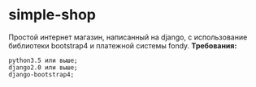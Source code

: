 # simple-shop
Простой интернет магазин, написанный  на django, с использование библиотеки bootstrap4 и платежной системы fondy.
**Требования:**
```
python3.5 или выше;
django2.0 или выше;
django-bootstrap4;
```
